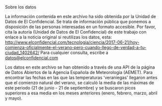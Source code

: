 Sobre los datos

La información contenida en este archivo ha sido obtenida por la Unidad de Datos de El Confidencial. Se trata de información pública que ponemos a disposición de las personas interesadas en un formato accesible. Por favor, cita la autoría (Unidad de Datos de El Confidencial) de este trabajo con enlace a la noticia original si reutilizas los datos, esta: http://www.elconfidencial.com/tecnologia/ciencia/2017-06-21/hoy-comienza-oficialmente-el-verano-pero-cuando-llego-de-verdad-a-tu-ciudad_1402642/
Para cualquier consulta, escribe a datos@elconfidencial.com

Los datos en este archivo se han obtenido a través de  una API de la página de Datos Abiertos de la Agencia Española de Meteorología (AEMET). Para encontrar las fechas en las que las temperaturas 'veraniegas' llegaron antes que el comienzo natural del verano, se calculó la media de las máximas de este periodo (21 de junio - 21 de septiembre) y se buscaron picos superiores a esa media en los meses anteriores (enero, febrero, marzo, abril y mayo). 
